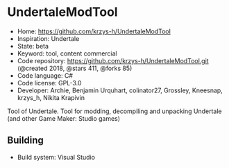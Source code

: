 # UndertaleModTool

- Home: https://github.com/krzys-h/UndertaleModTool
- Inspiration: Undertale
- State: beta
- Keyword: tool, content commercial
- Code repository: https://github.com/krzys-h/UndertaleModTool.git (@created 2018, @stars 411, @forks 85)
- Code language: C#
- Code license: GPL-3.0
- Developer: Archie, Benjamin Urquhart, colinator27, Grossley, Kneesnap, krzys_h, Nikita Krapivin

Tool of Undertale.
Tool for modding, decompiling and unpacking Undertale (and other Game Maker: Studio games)

## Building

- Build system: Visual Studio
